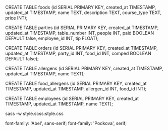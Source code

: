 CREATE TABLE foods 
(id SERIAL PRIMARY KEY, created_at TIMESTAMP, updated_at TIMESTAMP, name TEXT, description TEXT, course_type TEXT, price INT);

CREATE TABLE parties
(id SERIAL PRIMARY KEY, created_at TIMESTAMP, updated_at TIMESTAMP, table_number INT, people INT, paid BOOLEAN DEFAULT false, employee_id INT, tip FLOAT);

CREATE TABLE orders
(id SERIAL PRIMARY KEY, created_at TIMESTAMP, updated_at TIMESTAMP, party_id INT, food_id INT, comped BOOLEAN DEFAULT false);

CREATE TABLE allergens
(id SERIAL PRIMARY KEY, created_at TIMESTAMP, updated_at TIMESTAMP, name TEXT);

CREATE TABLE food_allergens
(id SERIAL PRIMARY KEY, created_at TIMESTAMP, updated_at TIMESTAMP, allergen_id INT, food_id INT);

CREATE TABLE employees
(id SERIAL PRIMARY KEY, created_at TIMESTAMP, updated_at TIMESTAMP, name TEXT);


sass -w style.scss:style.css

font-family: 'Abel', sans-serif;
font-family: 'Podkova', serif;

